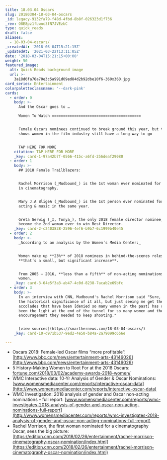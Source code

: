 ```yaml
---
title: 18.03.04 Oscars
slug: 20180304-18-03-04-oscars
_id: legacy-9132fa79-f48d-4fbd-8b8f-026323d1f736
_rev: O8E8pz1fLwnc3fN7JVEzbC
type: quick_reads
draft: false
aliases:
  - 18-03-04-oscars/
_createdAt: '2018-03-04T15:21:15Z'
_updatedAt: '2021-03-22T13:11:05Z'
date: '2018-03-04T15:21:15+00:00'
weight: 50
featured_image:
  alt: Quick Reads background image
  url: >-
    3a18d6fa76a70e3c5a991d09ed84d2b92dbe10f6-360x360.jpg
card_series: Entertainment
colorpaletteclassname: '--dark-pink'
cards:
  - order: 0
    body: >-
      And the Oscar goes to …  

      Women To Watch ========================================


      Female Oscars nominees continued to break ground this year, but the data
      shows women in the film industry still have a long way to go


      TAP HERE FOR MORE
    citation: TAP HERE FOR MORE
    _key: card-1-97a42b7f-0566-415c-a6fd-256deaf29080
  - order: 1
    body: >-
      ## 2018 Female Trailblazers:


      Rachel Morrison (_Mudbound_) is the 1st woman ever nominated for an Oscar
      in cinematography.


      Mary J.A BligeA (_Mudbound_) is the 1st person ever nominated for both
      acting & music in the same year.


      Greta Gerwig (_I, Tonya_), the only 2018 female director nominee, could
      become the 2nd woman ever to win Best Director.
    _key: card-2-c2403838-2596-4ef6-b9b7-6c1999b40e45
  - order: 2
    body: >-
      _According to an analysis by the Women’s Media Center:_


      Women make up **23%** of 2018 nominees in behind-the-scenes roles –
      **that’s a small, but significant increase**.


      From 2005 – 2016, **less than a fifth** of non-acting nominations went to
      women.
    _key: card-3-64e5f3a3-ab47-4c0d-8238-7acab2e69bfc
  - order: 3
    body: >-
      In an interview with CNN, Mudbound's Rachel Morrison said "Sure, there's
      the historical significance of it all, but just seeing me get the
      accolades that have been [denied so many women in the past] has really
      been the light at the end of the tunnel for so many women and the
      encouragement they needed to keep shooting."


      [view sources](https://smarthernews.com/18-03-04-oscars/)
    _key: card-10-d971b537-9ed2-4e50-b84a-2a79099c6b6e

---
```

* Oscars 2018: Female-led Oscar films “more profitable”: [http://www.bbc.com/news/entertainment-arts-43146026](http://www.bbc.com/news/entertainment-arts-43146026)
* 5 History-Making Women to Root For at the 2018 Oscars: [fortune.com/2018/03/02/academy-awards-2018-women/](http://fortune.com/2018/03/02/academy-awards-2018-women/)
* WMC Interactive data: 10-Yr Analysis of Gender & Oscar Nominations: [www.womensmediacenter.com/reports/interactive-oscar-data](http://www.womensmediacenter.com/reports/interactive-oscar-data)
* WMC Investigation: 2018 analysis of gender and Oscar non-acting nominations – full report: [www.womensmediacenter.com/reports/wmc-investigates-2018-analysis-of-gender-and-oscar-non-acting-nominations-full-report](http://www.womensmediacenter.com/reports/wmc-investigates-2018-analysis-of-gender-and-oscar-non-acting-nominations-full-report)
* Rachel Morrison, the first woman nominated for a cinematography Oscar, sees the big picture: [https://edition.cnn.com/2018/02/26/entertainment/rachel-morrison-cinematography-oscar-nomination/index.html](https://edition.cnn.com/2018/02/26/entertainment/rachel-morrison-cinematography-oscar-nomination/index.html)